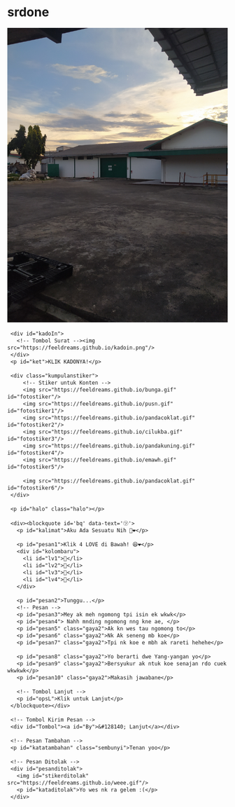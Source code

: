 # srdone
<!DOCTYPE html>
<html>
<meta charset='UTF-8'/><meta content='width=device-width, initial-scale=1, user-scalable=1, minimum-scale=1, maximum-scale=5' name='viewport'/><meta content='IE=edge' http-equiv='X-UA-Compatible'/>
  
  <link rel="preconnect" href="https://fonts.googleapis.com">
  <link rel="preconnect" href="https://fonts.gstatic.com" crossorigin>
  <link href="https://fonts.googleapis.com/css2?family=Shippori+Antique:wght@400;700&display=swap" rel="stylesheet">
  <link href="https://fonts.googleapis.com/css2?family=Dancing+Script&display=swap" rel="stylesheet">

  <script src="https://cdn.jsdelivr.net/npm/sweetalert2@11.0.19/dist/sweetalert2.all.min.js"></script><link href="https://feeldreams.github.io/heihbd/style.css" rel="stylesheet" type="text/css" />
  <script src="https://unpkg.com/typeit@8.7.0/dist/index.umd.js"></script>
  <script src="https://kit.fontawesome.com/4f3ce16e3e.js" crossorigin="anonymous"></script>
  
<head>
<title>Happy Birth Day</title>
<link rel="icon" type="image/x-icon" href="https://www.palingit.com/favicon.ico">
<meta name="description" content="HTML Replit Coding">
<!-- 
  Made with love by Rayys!
  
     Blog: https://PalingIT.com
     Instagram: @rayyarrr
     TikTok: @rayy4r
     Email: rayyar0703@gmail.com
     
  Thanks to all <3
-->
</head>
<body>
  
   <!-- Ganti Audio di sini -->
   <audio src="lgu.mp3" id="linkmp3" class="sembunyi"></audio>
   
   <div id="bodyblur">
     <!-- Wallpaper --><img src="bg.jpeg" id="wallpaper"/><div id="beneranblur"></div>
   </div>
   
   <div id='Content'>

     <div id="kadoIn">
       <!-- Tombol Surat --><img src="https://feeldreams.github.io/kadoin.png"/>
     </div>
     <p id="ket">KLIK KADONYA!</p>

     <div class="kumpulanstiker">
         <!-- Stiker untuk Konten -->
         <img src="https://feeldreams.github.io/bunga.gif" id="fotostiker"/>
         <img src="https://feeldreams.github.io/pusn.gif" id="fotostiker1"/>
         <img src="https://feeldreams.github.io/pandacoklat.gif" id="fotostiker2"/>
         <img src="https://feeldreams.github.io/cilukba.gif" id="fotostiker3"/>
         <img src="https://feeldreams.github.io/pandakuning.gif" id="fotostiker4"/>
         <img src="https://feeldreams.github.io/emawh.gif" id="fotostiker5"/>
         
         <img src="https://feeldreams.github.io/pandacoklat.gif" id="fotostiker6"/>
     </div>
     
     <p id="halo" class="halo"></p>
     
     <div><blockquote id='bq' data-text='㋡'>
       <p id="kalimat">Aku Ada Sesuatu Nih 🤣❤️</p>

       <p id="pesan1">Klik 4 LOVE di Bawah! 😆❤️</p>
       <div id="kolombaru">
         <li id="lv1">🤍</li>
         <li id="lv2">🤍</li>
         <li id="lv3">🤍</li>
         <li id="lv4">🤍</li>
       </div>

       <p id="pesan2">Tunggu...</p>
       <!-- Pesan -->
       <p id="pesan3">Mey ak meh ngomong tpi isin ek wkwk</p>
       <p id="pesan4"> Nahh mnding ngomong nng kne ae, </p>
       <p id="pesan5" class="gaya2">Ak kn wes tau ngomong to</p>
       <p id="pesan6" class="gaya2">Nk Ak seneng mb koe</p>
       <p id="pesan7" class="gaya2">Tpi nk koe e mbh ak rareti hehehe</p>

       <p id="pesan8" class="gaya2">Yo berarti dwe Yang-yangan yo</p>
       <p id="pesan9" class="gaya2">Bersyukur ak ntuk koe senajan rdo cuek wkwkwk</p>
       <p id="pesan10" class="gaya2">Makasih jawabane</p>

       <!-- Tombol Lanjut -->
       <p id="opsL">Klik untuk Lanjut</p>
     </blockquote></div>

     <!-- Tombol Kirim Pesan -->
     <div id="Tombol"><a id="By">&#128140; Lanjut</a></div>

     <!-- Pesan Tambahan -->
     <p id="katatambahan" class="sembunyi">Tenan yoo</p>
     
     <!-- Pesan Ditolak -->
     <div id="pesanditolak">
       <img id="stikerditolak" src="https://feeldreams.github.io/weee.gif"/>
       <p id="kataditolak">Yo wes nk ra gelem :(</p>
     </div>

   </div>

<script>
  const body = document.querySelector("body");const swalst = Swal.mixin({timer: 2300, allowOutsideClick: false, showConfirmButton: false, timerProgressBar: true, imageHeight: 90,}); audio = new Audio('' + linkmp3.src); ftganti=0;fungsi=0;fungsiAwal=0;deffotostiker=fotostiker.src;function berjatuhan() {const heart = document.createElement("div"); heart.className = "fas fa-snowflake"; heart.style.left = (Math.random() * 90)+"vw"; heart.style.animationDuration = (Math.random()*3)+2+"s"; body.appendChild(heart);} setInterval(function name(params) {var heartArr = document.querySelectorAll(".fa-snowflake"); if (heartArr.length > 100) {heartArr[0].remove()}},100);Content.style = "opacity:1;margin-top:16vh"; const swals = Swal.mixin({allowOutsideClick: false, cancelButtonColor: '#FF0040', imageHeight: 80,}); 
  
  document.getElementById("kadoIn").onclick = function() {if(fungsiAwal==0){audio.play();fungsiAwal=1;kadoIn.style="transition:all .8s ease;transform:scale(10);opacity:0";wallpaper.style="transform: scale(1.5);";ket.style="display:none";setTimeout(initengahan,300);setTimeout(inipesan,500)}}
  
  async function inipesan(){
    var nama ='Mesysa';
         window.nama = nama;
         vketikhalo="Hai, " + nama + " ✨";
         mulainama();
  }

  //Variable Pertanyaan Akhir
  var tanya = 'Pie gelem gk ddi yang ku 😆';
  var opstanya = 'Ayo jawab 😆';
  var tompositif = 'Iyaa';
  var tomnegatif = "Engga";
    
    async function menuju(){pesanwhatsapp = "Ak glm kok " + nama + " ddi yang mu ><";await swals.fire('OK!', 'Kirim jawaban ke WhatsApp yo !', 'success');window.location = "https://api.whatsapp.com/send?phone=&text=" + pesanwhatsapp;}
</script>
<script src="script.js"></script>
<!-- Sampai Sini -->
</body>

  </html>
  <style>img[alt="www.000webhost.com"]{display:none;}</style>
 
